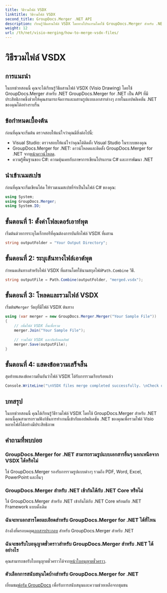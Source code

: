 ```yaml
---
title: วิธีรวมไฟล์ VSDX
linktitle: วิธีรวมไฟล์ VSDX
second_title: GroupDocs.Merger .NET API
description: เรียนรู้วิธีผสานไฟล์ VSDX โดยทางโปรแกรมโดยใช้ GroupDocs.Merger สำหรับ .NET บทช่วยสอนนี้ให้คำแนะนำทีละขั้นตอนพร้อมตัวอย่างโค้ด
weight: 12
url: /th/net/visio-merging/how-to-merge-vsdx-files/
---
```


# วิธีรวมไฟล์ VSDX

## การแนะนำ
ในบทช่วยสอนนี้ คุณจะได้เรียนรู้วิธีผสานไฟล์ VSDX (Visio Drawing) โดยใช้ GroupDocs.Merger สำหรับ .NET GroupDocs.Merger for .NET เป็น API ที่มีประสิทธิภาพซึ่งช่วยให้คุณสามารถจัดการและผสานรูปแบบเอกสารต่างๆ ภายในแอปพลิเคชัน .NET ของคุณได้อย่างราบรื่น
## ข้อกำหนดเบื้องต้น
ก่อนที่คุณจะเริ่มต้น ตรวจสอบให้แน่ใจว่าคุณมีสิ่งต่อไปนี้:
- Visual Studio: ตรวจสอบให้แน่ใจว่าคุณได้ติดตั้ง Visual Studio ในระบบของคุณ
-  GroupDocs.Merger for .NET: ดาวน์โหลดและติดตั้ง GroupDocs.Merger for .NET จาก[หน้าดาวน์โหลด](https://releases.groupdocs.com/merger/net/).
- ความรู้พื้นฐานของ C#: ความคุ้นเคยกับภาษาการเขียนโปรแกรม C# และการพัฒนา .NET

## นำเข้าเนมสเปซ
ก่อนที่คุณจะเริ่มเขียนโค้ด ให้รวมเนมสเปซที่จำเป็นในไฟล์ C# ของคุณ:
```csharp
using System; 
using GroupDocs.Merger;
using System.IO;
```
## ขั้นตอนที่ 1: ตั้งค่าโฟลเดอร์เอาท์พุต
เริ่มต้นด้วยการระบุไดเร็กทอรีที่คุณต้องการบันทึกไฟล์ VSDX ที่ผสาน
```csharp
string outputFolder = "Your Output Directory";
```
## ขั้นตอนที่ 2: ระบุเส้นทางไฟล์เอาต์พุต
 กำหนดเส้นทางสำหรับไฟล์ VSDX ที่ผสานโดยใช้นามสกุลไฟล์`Path.Combine` วิธี.
```csharp
string outputFile = Path.Combine(outputFolder, "merged.vsdx");
```
## ขั้นตอนที่ 3: โหลดและรวมไฟล์ VSDX
 เริ่มต้น`Merger` วัตถุที่มีไฟล์ VSDX ต้นทาง
```csharp
using (var merger = new GroupDocs.Merger.Merger("Your Sample File"))
{
    // เพิ่มไฟล์ VSDX อื่นเพื่อรวม
    merger.Join("Your Sample File");
    
    // รวมไฟล์ VSDX และบันทึกผลลัพธ์
    merger.Save(outputFile);
}
```
## ขั้นตอนที่ 4: แสดงข้อความเสร็จสิ้น
สุดท้ายแสดงข้อความยืนยันว่าไฟล์ VSDX ได้รับการรวมเรียบร้อยแล้ว
```csharp
Console.WriteLine("\nVSDX files merge completed successfully. \nCheck output in {0}", outputFolder);
```

## บทสรุป
ในบทช่วยสอนนี้ คุณได้เรียนรู้วิธีรวมไฟล์ VSDX โดยใช้ GroupDocs.Merger สำหรับ .NET ตอนนี้คุณสามารถรวมฟังก์ชันการทำงานนี้เข้ากับแอปพลิเคชัน .NET ของคุณเพื่อรวมไฟล์ Visio หลายไฟล์ได้อย่างมีประสิทธิภาพ

## คำถามที่พบบ่อย
### GroupDocs.Merger for .NET สามารถรวมรูปแบบเอกสารอื่นๆ นอกเหนือจาก VSDX ได้หรือไม่
ใช่ GroupDocs.Merger รองรับการรวมรูปแบบต่างๆ รวมถึง PDF, Word, Excel, PowerPoint และอื่นๆ
### GroupDocs.Merger สำหรับ .NET เข้ากันได้กับ .NET Core หรือไม่
ใช่ GroupDocs.Merger สำหรับ .NET เข้ากันได้กับ .NET Core พร้อมกับ .NET Framework แบบดั้งเดิม
### ฉันจะหาเอกสารโดยละเอียดสำหรับ GroupDocs.Merger for .NET ได้ที่ไหน
 อ้างถึงที่ครอบคลุม[เอกสารประกอบ](https://tutorials.groupdocs.com/merger/net/) สำหรับ GroupDocs.Merger สำหรับ .NET
### ฉันจะขอรับใบอนุญาตชั่วคราวสำหรับ GroupDocs.Merger สำหรับ .NET ได้อย่างไร
 คุณสามารถขอรับใบอนุญาตชั่วคราวได้จาก[หน้าใบอนุญาตชั่วคราว](https://purchase.groupdocs.com/temporary-license/).
### ตัวเลือกการสนับสนุนใดบ้างสำหรับ GroupDocs.Merger for .NET
 เยี่ยมชม[ฟอรัม GroupDocs](https://forum.groupdocs.com/c/merger/32) เพื่อรับการสนับสนุนและความช่วยเหลือจากชุมชน